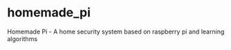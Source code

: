 homemade_pi
===========

Homemade Pi - A home security system based on raspberry pi and learning algorithms
